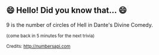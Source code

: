 ## 😄 Hello! Did you know that... 😄
9 is the number of circles of Hell in Dante's Divine Comedy.

<sup>(come back in 5 minutes for the next trivia)</sup>


<sup>Credits: http://numbersapi.com</sup>
